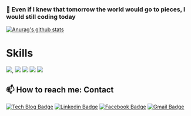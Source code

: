 ###  🌱 Even if I knew that tomorrow the world would go to pieces, I would still coding today


[![Anurag's github stats](https://github-readme-stats.vercel.app/api?username=ellachoy)](https://github.com/ellachoy/github-readme-stats)


# Skills

<img src="https://img.shields.io/badge/HTML5-E34F26?style=flat-square&logo=HTML5&logoColor=white" />,
<img src="https://img.shields.io/badge/Scss-green?style=flat&logo=Sass&logoColor=CC6699"/>
<img src="https://img.shields.io/badge/CSS3-black?style=flat&logo=CSS3&logoColor=1572B6"/>
<img src="https://img.shields.io/badge/Javascript-black?style=flat&logo=CSS3&logoColor=F7DF1E"/>
<img src="https://img.shields.io/badge/React-white?style=flat&logo=CSS3&logoColor=61DAFB"/>


## 📫 How to reach me: Contact

 [![Tech Blog Badge](http://img.shields.io/badge/-Tech%20blog-black?style=flat-square&logo=github&link=https://github.com/ellachoy)](https://github.com/ellachoy)
  [![Linkedin Badge](https://img.shields.io/badge/-LinkedIn-blue?style=flat-square&logo=Linkedin&logoColor=white&link=https://www.linkedin.com/in/ellachoy/)](https://www.linkedin.com/in/ellachoy/)
  [![Facebook Badge](https://img.shields.io/badge/facebook-1877f2?style=flat-square&logo=facebook&logoColor=white&link=https://www.facebook.com/profile.php?id=100065207287918)](https://www.facebook.com/profile.php?id=100065207287918)
  [![Gmail Badge](https://img.shields.io/badge/Gmail-d14836?style=flat-square&logo=Gmail&logoColor=white&link=mailto:egal21de@gmail.com)](mailto:egal21de@gmail.com)

<!--
**ellachoy/ellaChoy** is a ✨ _special_ ✨ repository because its `README.md` (this file) appears on your GitHub profile.

Here are some ideas to get you started:

- 🔭 I’m currently working on ...
- 🌱 I’m currently learning ...
- 👯 I’m looking to collaborate on ...
- 🤔 I’m looking for help with ...
- 💬 Ask me about ...
- 📫 How to reach me: ...
- 😄 Pronouns: ...
- ⚡ Fun fact: ...
-->

